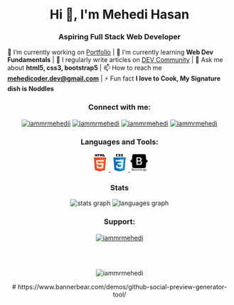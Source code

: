 <h1 align="center">Hi 👋, I'm Mehedi Hasan</h1>
<h3 align="center">Aspiring Full Stack Web Developer</h3>

🔭 I’m currently working on [Portfolio](https://iammrmehedi.github.io) | 🌱 I’m currently learning **Web Dev Fundamentals**  |  📝 I regularly write articles on [DEV Community](https://dev.to/iammrmehedi) | 💬 Ask me about **html5, css3, bootstrap5** | 📫 How to reach me **mehedicoder.dev@gmail.com** | ⚡ Fun fact **I love to Cook, My Signature dish is Noddles**

<h3 align="center">Connect with me:</h3>
<p align="center">
<a href="https://fb.com/iammrmehedii" target="blank"><img align="center" src="https://raw.githubusercontent.com/rahuldkjain/github-profile-readme-generator/master/src/images/icons/Social/facebook.svg" alt="iammrmehedii" height="30" width="40" /></a>
<a href="https://linkedin.com/in/iammrmehedi" target="blank"><img align="center" src="https://raw.githubusercontent.com/rahuldkjain/github-profile-readme-generator/master/src/images/icons/Social/linked-in-alt.svg" alt="iammrmehedi" height="30" width="40" /></a>
<a href="https://dev.to/iammrmehedi" target="blank"><img align="center" src="https://raw.githubusercontent.com/rahuldkjain/github-profile-readme-generator/master/src/images/icons/Social/devto.svg" alt="iammrmehedi" height="30" width="40" /></a>
<a href="https://codepen.io/iammrmehedi" target="blank"><img align="center" src="https://raw.githubusercontent.com/rahuldkjain/github-profile-readme-generator/master/src/images/icons/Social/codepen.svg" alt="iammrmehedi" height="30" width="40" /></a>
</p>

<h3 align="center">Languages and Tools:</h3>
<p align="center"> <a href="https://www.w3.org/html/" target="_blank" rel="noreferrer"> <img src="https://raw.githubusercontent.com/devicons/devicon/master/icons/html5/html5-original-wordmark.svg" alt="html5" width="40" height="40"/> </a> <a href="https://www.w3schools.com/css/" target="_blank" rel="noreferrer"> <img src="https://raw.githubusercontent.com/devicons/devicon/master/icons/css3/css3-original-wordmark.svg" alt="css3" width="40" height="40"/> </a> <a href="https://getbootstrap.com" target="_blank" rel="noreferrer"> <img src="https://raw.githubusercontent.com/devicons/devicon/master/icons/bootstrap/bootstrap-plain-wordmark.svg" alt="bootstrap" width="40" height="40"/> </a></p>

<h3 align="center">Stats</h3>
<div align="center">
<img src="https://github-readme-stats.vercel.app/api?hide_title=false&hide_rank=false&show_icons=true&include_all_commits=true&count_private=false&disable_animations=false&theme=tokyonight&locale=en&hide_border=true&username=iammrmehedi" height="150" alt="stats graph"  />
  <img src="https://github-readme-stats.vercel.app/api/top-langs?locale=en&hide_title=false&layout=compact&card_width=320&langs_count=5&theme=tokyonight&hide_border=true&username=iammrmehedi" height="150" alt="languages graph"  />
</dev>

<h3 align="center">Support:</h3>
<p><a href="https://www.buymeacoffee.com/iammrmehedi"> <img align="center" src="https://cdn.buymeacoffee.com/buttons/v2/default-yellow.png" height="50" width="210" alt="iammrmehedi" /></a></p><br><br>

<p align="center"> <img src="https://komarev.com/ghpvc/?username=iammrmehedi&label=Visitors:&color=1a71ff&style=flat" alt="iammrmehedi" /> </p>
# https://www.bannerbear.com/demos/github-social-preview-generator-tool/
